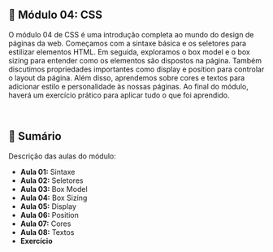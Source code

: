 ## 📌 Módulo 04: CSS
O módulo 04 de CSS é uma introdução completa ao mundo do design de páginas da web. Começamos com a sintaxe básica e os seletores para estilizar elementos HTML. Em seguida, exploramos o box model e o box sizing para entender como os elementos são dispostos na página. Também discutimos propriedades importantes como display e position para controlar o layout da página. Além disso, aprendemos sobre cores e textos para adicionar estilo e personalidade às nossas páginas. Ao final do módulo, haverá um exercício prático para aplicar tudo o que foi aprendido.

<br>

## 📎 Sumário
Descrição das aulas do módulo:
- **Aula 01:** Sintaxe
- **Aula 02:** Seletores
- **Aula 03:** Box Model
- **Aula 04:** Box Sizing
- **Aula 05:** Display
- **Aula 06:** Position
- **Aula 07:** Cores
- **Aula 08:** Textos
- **Exercício**

<br>